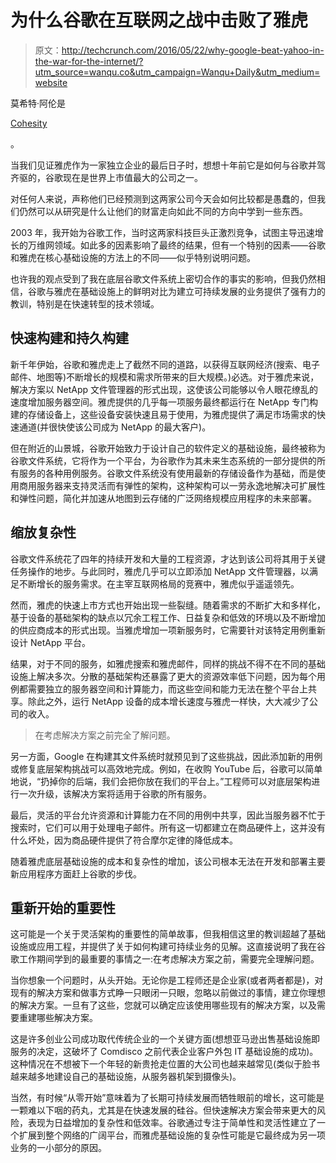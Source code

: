 # 为什么谷歌在互联网之战中击败了雅虎

> 原文：<http://techcrunch.com/2016/05/22/why-google-beat-yahoo-in-the-war-for-the-internet/?utm_source=wanqu.co&utm_campaign=Wanqu+Daily&utm_medium=website>

莫希特·阿伦是

[Cohesity](http://www.cohesity.com/)

。

当我们见证雅虎作为一家独立企业的最后日子时，想想十年前它是如何与谷歌并驾齐驱的，谷歌现在是世界上市值最大的公司之一。

对任何人来说，声称他们已经预测到这两家公司今天会如何比较都是愚蠢的，但我们仍然可以从研究是什么让他们的财富走向如此不同的方向中学到一些东西。

2003 年，我开始为谷歌工作，当时这两家科技巨头正激烈竞争，试图主导迅速增长的万维网领域。如此多的因素影响了最终的结果，但有一个特别的因素——谷歌和雅虎在核心基础设施的方法上的不同——似乎特别说明问题。

也许我的观点受到了我在底层谷歌文件系统上密切合作的事实的影响，但我仍然相信，谷歌与雅虎在基础设施上的鲜明对比为建立可持续发展的业务提供了强有力的教训，特别是在快速转型的技术领域。

## 快速构建和持久构建

新千年伊始，谷歌和雅虎走上了截然不同的道路，以获得互联网经济(搜索、电子邮件、地图等)不断增长的规模和需求所带来的巨大规模。)必选。对于雅虎来说，解决方案以 NetApp 文件管理器的形式出现，这使该公司能够以令人眼花缭乱的速度增加服务器空间。雅虎提供的几乎每一项服务最终都运行在 NetApp 专门构建的存储设备上，这些设备安装快速且易于使用，为雅虎提供了满足市场需求的快速通道(并很快使该公司成为 NetApp 的最大客户)。

但在附近的山景城，谷歌开始致力于设计自己的软件定义的基础设施，最终被称为谷歌文件系统，它将作为一个平台，为谷歌作为其未来生态系统的一部分提供的所有服务的各种用例服务。谷歌文件系统没有使用最新的存储设备作为基础，而是使用商用服务器来支持灵活而有弹性的架构，这种架构可以一劳永逸地解决可扩展性和弹性问题，简化并加速从地图到云存储的广泛网络规模应用程序的未来部署。

## 缩放复杂性

谷歌文件系统花了四年的持续开发和大量的工程资源，才达到该公司将其用于关键任务操作的地步。与此同时，雅虎几乎可以立即添加 NetApp 文件管理器，以满足不断增长的服务需求。在主宰互联网格局的竞赛中，雅虎似乎遥遥领先。

然而，雅虎的快速上市方式也开始出现一些裂缝。随着需求的不断扩大和多样化，基于设备的基础架构的缺点以冗余工程工作、日益复杂和低效的环境以及不断增加的供应商成本的形式出现。当雅虎增加一项新服务时，它需要针对该特定用例重新设计 NetApp 平台。

结果，对于不同的服务，如雅虎搜索和雅虎邮件，同样的挑战不得不在不同的基础设施上解决多次。分散的基础架构还暴露了更大的资源效率低下问题，因为每个用例都需要独立的服务器空间和计算能力，而这些空间和能力无法在整个平台上共享。除此之外，运行 NetApp 设备的成本增长速度与雅虎一样快，大大减少了公司的收入。

> 在考虑解决方案之前完全了解问题。

另一方面，Google 在构建其文件系统时就预见到了这些挑战，因此添加新的用例或修复底层架构挑战可以高效地完成。例如，在收购 YouTube 后，谷歌可以简单地说，“扔掉你的后端，我们会把你放在我们的平台上。”工程师可以对底层架构进行一次升级，该解决方案将适用于谷歌的所有服务。

最后，灵活的平台允许资源和计算能力在不同的用例中共享，因此当服务器不忙于搜索时，它们可以用于处理电子邮件。所有这一切都建立在商品硬件上，这并没有什么坏处，因为商品硬件提供了符合摩尔定律的降低成本。

随着雅虎底层基础设施的成本和复杂性的增加，该公司根本无法在开发和部署主要新应用程序方面赶上谷歌的步伐。

## 重新开始的重要性

这可能是一个关于灵活架构的重要性的简单故事，但我相信这里的教训超越了基础设施或应用工程，并提供了关于如何构建可持续业务的见解。这直接说明了我在谷歌工作期间学到的最重要的事情之一:在考虑解决方案之前，需要完全理解问题。

当你想象一个问题时，从头开始。无论你是工程师还是企业家(或者两者都是)，对现有的解决方案和做事方式睁一只眼闭一只眼，忽略以前做过的事情，建立你理想的解决方案。一旦有了这些，您就可以确定应该使用哪些现有的解决方案，以及需要重建哪些解决方案。

这是许多创业公司成功取代传统企业的一个关键方面(想想亚马逊出售基础设施即服务的决定，这破坏了 Comdisco 之前代表企业客户外包 IT 基础设施的成功)。这种情况在不想被下一个年轻的新贵抢走位置的大公司也越来越常见(类似于脸书越来越多地建设自己的基础设施，从服务器机架到摄像头)。

当然，有时候“从零开始”意味着为了长期可持续发展而牺牲眼前的增长，这可能是一颗难以下咽的药丸，尤其是在快速发展的硅谷。但快速解决方案会带来更大的风险，表现为日益增加的复杂性和低效率。谷歌通过专注于简单性和灵活性建立了一个扩展到整个网络的广阔平台，而雅虎基础设施的复杂性可能是它最终成为另一项业务的一小部分的原因。
